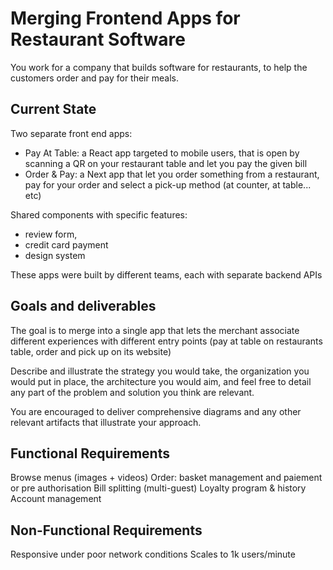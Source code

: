 # Merging Frontend Apps for Restaurant Software

You work for a company that builds software for restaurants, to help the customers order and pay for their meals.

## Current State
Two separate front end apps:
- Pay At Table: a React app targeted to mobile users, that is open by scanning a QR on your restaurant table and let you pay the given bill
- Order & Pay: a Next app that let you order something from a restaurant, pay for your order and select a pick-up method (at counter, at table... etc)

Shared components with specific features:
- review form,
- credit card payment
- design system

These apps were built by different teams, each with separate backend APIs

## Goals and deliverables
The goal is to merge into a single app that lets the merchant associate different experiences with different entry points (pay at table on restaurants table, order and pick up on its website)

Describe and illustrate the strategy you would take, the organization you would put in place, the architecture you would aim, and feel free to detail any part of the problem and solution you think are relevant.

You are encouraged to deliver comprehensive diagrams and any other relevant artifacts that illustrate your approach.

## Functional Requirements
Browse menus (images + videos)
Order: basket management and paiement or pre authorisation
Bill splitting (multi-guest)
Loyalty program & history
Account management

## Non-Functional Requirements
Responsive under poor network conditions
Scales to 1k users/minute
